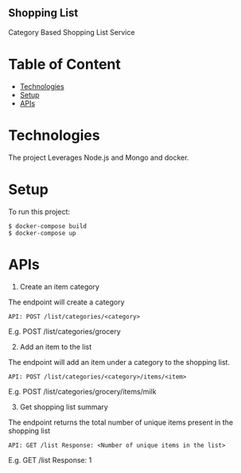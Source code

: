 ## Shopping List
Category Based Shopping List Service

# Table of Content
* [Technologies](#technologies)
* [Setup](#setup)
* [APIs](*apis)

# Technologies
The project Leverages Node.js and Mongo and docker.

# Setup
To run this project:
```
$ docker-compose build
$ docker-compose up
```

# APIs
1. Create an item category

The endpoint will create a category
```
API: POST /list/categories/<category>
```
E.g. POST /list/categories/grocery

2. Add an item to the list

The endpoint will add an item under a category to the shopping list.
```
API: POST /list/categories/<category>/items/<item>
```
E.g. POST /list/categories/grocery/items/milk

3. Get shopping list summary

The endpoint returns the total number of unique items present in the shopping list
```
API: GET /list Response: <Number of unique items in the list>
```
E.g. GET /list Response: 1 